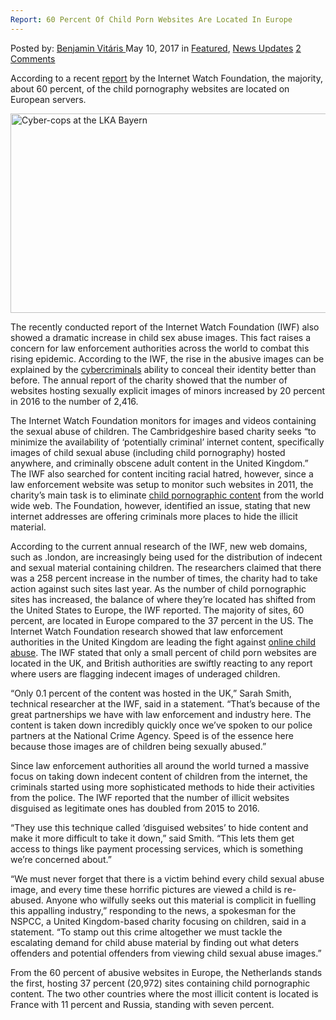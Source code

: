 ```yaml
---
Report: 60 Percent Of Child Porn Websites Are Located In Europe
---
```

<article class="post-listing post-19738 post type-post status-publish format-standard has-post-thumbnail hentry category-deepdot-news category-news-updates tag-3828 tag-child tag-europe tag-located tag-percent tag-porn tag-report tag-websites">
    <div class="post-inner">
        <span>Posted by: <a href="https://www.deepdotweb.com/author/benjaminvi/" title="">Benjamin Vitáris </a></span>
    <span>May 10, 2017</span>
    <span>in <a href="https://www.deepdotweb.com/category/deepdot-news/" rel="category tag">Featured</a>, <a href="https://www.deepdotweb.com/category/news-updates/" rel="category tag">News Updates</a></span>
    <span><a href="https://www.deepdotweb.com/2017/05/10/report-60-percent-child-porn-websites-located-europe/#comments">2 Comments</a></span>
    </p>
    <div class="clear"></div>
    <div class="entry">
    <p>According to a recent <a href="http://www.sueddeutsche.de/panorama/kriminalitaet-europa-wird-zum-kinderporno-schwerpunkt-1.3477805">report</a> by the Internet Watch Foundation, the majority, about 60 percent, of the child pornography websites are located on European servers.</p>
    <p><img class="wp-image-19744 aligncenter" src="https://www.deepdotweb.com/wp-content/uploads/2017/05/cyber-cops-at-the-lka-bayern.jpeg" alt="Cyber-cops at the LKA Bayern" width="567" height="319" srcset="https://www.deepdotweb.com/wp-content/uploads/2017/05/cyber-cops-at-the-lka-bayern.jpeg 940w, https://www.deepdotweb.com/wp-content/uploads/2017/05/cyber-cops-at-the-lka-bayern-300x169.jpeg 300w" sizes="(max-width: 567px) 100vw, 567px"/></p>
    <p>The recently conducted report of the Internet Watch Foundation (IWF) also showed a dramatic increase in child sex abuse images. This fact raises a concern for law enforcement authorities across the world to combat this rising epidemic. According to the IWF, the rise in the abusive images can be explained by the <a href="https://www.deepdotweb.com/2017/04/13/stuttgart-form-cybercrime-center-combat-organized-crime-internet/">cybercriminals</a> ability to conceal their identity better than before. The annual report of the charity showed that the number of websites hosting sexually explicit images of minors increased by 20 percent in 2016 to the number of 2,416.</p>
    <p>The Internet Watch Foundation monitors for images and videos containing the sexual abuse of children. The Cambridgeshire based charity seeks &#8220;to minimize the availability of &#8216;potentially criminal&#8217; internet content, specifically images of child sexual abuse (including child pornography) hosted anywhere, and criminally obscene adult content in the United Kingdom.” The IWF also searched for content inciting racial hatred, however, since a law enforcement website was setup to monitor such websites in 2011, the charity’s main task is to eliminate <a href="https://www.deepdotweb.com/2017/04/18/another-school-teacher-found-guilty-child-porn/">child pornographic content</a> from the world wide web. The Foundation, however, identified an issue, stating that new internet addresses are offering criminals more places to hide the illicit material.</p>
    <p>According to the current annual research of the IWF, new web domains, such as .london, are increasingly being used for the distribution of indecent and sexual material containing children. The researchers claimed that there was a 258 percent increase in the number of times, the charity had to take action against such sites last year. As the number of child pornographic sites has increased, the balance of where they&#8217;re located has shifted from the United States to Europe, the IWF reported. The majority of sites, 60 percent, are located in Europe compared to the 37 percent in the US. The Internet Watch Foundation research showed that law enforcement authorities in the United Kingdom are leading the fight against <a href="https://www.deepdotweb.com/2017/04/09/german-abused-underaged-girls-shared-content-dark-web/">online child abuse</a>. The IWF stated that only a small percent of child porn websites are located in the UK, and British authorities are swiftly reacting to any report where users are flagging indecent images of underaged children.</p>
    <p>&#8220;Only 0.1 percent of the content was hosted in the UK,&#8221; Sarah Smith, technical researcher at the IWF, said in a statement. &#8220;That&#8217;s because of the great partnerships we have with law enforcement and industry here. The content is taken down incredibly quickly once we&#8217;ve spoken to our police partners at the National Crime Agency. Speed is of the essence here because those images are of children being sexually abused.&#8221;</p>
    <p><a id="post-19738-_gjdgxs"></a> Since law enforcement authorities all around the world turned a massive focus on taking down indecent content of children from the internet, the criminals started using more sophisticated methods to hide their activities from the police. The IWF reported that the number of illicit websites disguised as legitimate ones has doubled from 2015 to 2016.</p>
    <p>&#8220;They use this technique called &#8216;disguised websites&#8217; to hide content and make it more difficult to take it down,&#8221; said Smith. &#8220;This lets them get access to things like payment processing services, which is something we&#8217;re concerned about.&#8221;</p>
    <p>&#8220;We must never forget that there is a victim behind every child sexual abuse image, and every time these horrific pictures are viewed a child is re-abused. Anyone who wilfully seeks out this material is complicit in fuelling this appalling industry,” responding to the news, a spokesman for the NSPCC, a United Kingdom-based charity focusing on children, said in a statement. &#8220;To stamp out this crime altogether we must tackle the escalating demand for child abuse material by finding out what deters offenders and potential offenders from viewing child sexual abuse images.&#8221;</p>
    <p>From the 60 percent of abusive websites in Europe, the Netherlands stands the first, hosting 37 percent (20,972) sites containing child pornographic content. The two other countries where the most illicit content is located is France with 11 percent and Russia, standing with seven percent.</p>
    </div>
    <span style="display:none"><a href="https://www.deepdotweb.com/tag/60/" rel="tag">60</a> <a href="https://www.deepdotweb.com/tag/child/" rel="tag">child</a> <a href="https://www.deepdotweb.com/tag/europe/" rel="tag">europe</a> <a href="https://www.deepdotweb.com/tag/located/" rel="tag">located</a> <a href="https://www.deepdotweb.com/tag/percent/" rel="tag">percent</a> <a href="https://www.deepdotweb.com/tag/porn/" rel="tag">porn</a> <a href="https://www.deepdotweb.com/tag/report/" rel="tag">report</a> <a href="https://www.deepdotweb.com/tag/websites/" rel="tag">websites</a></span> <span style="display:none" class="updated">2017-05-10</span>
    <div style="display:none" class="vcard author" itemprop="author" itemscope itemtype="http://schema.org/Person"><strong class="fn" itemprop="name"><a href="https://www.deepdotweb.com/author/benjaminvi/" title="Posts by Benjamin Vitáris" rel="author">Benjamin Vitáris</a></strong></div>
    </div>
</article>

